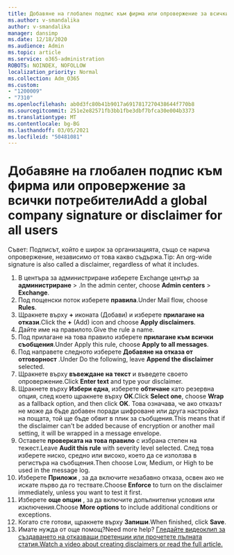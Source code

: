 ```yaml
---
title: Добавяне на глобален подпис към фирма или опровержение за всички потребители
ms.author: v-smandalika
author: v-smandalika
manager: dansimp
ms.date: 12/18/2020
ms.audience: Admin
ms.topic: article
ms.service: o365-administration
ROBOTS: NOINDEX, NOFOLLOW
localization_priority: Normal
ms.collection: Adm_O365
ms.custom:
- "1200009"
- "7310"
ms.openlocfilehash: ab0d3fc80b41b9017a6917817270438644f770b8
ms.sourcegitcommit: 251e2e82571fb3bb1fbe3dbf7bfca30e004b3373
ms.translationtype: MT
ms.contentlocale: bg-BG
ms.lasthandoff: 03/05/2021
ms.locfileid: "50481081"
---
```

# <a name="add-a-global-company-signature-or-disclaimer-for-all-users"></a><span data-ttu-id="0bbac-102">Добавяне на глобален подпис към фирма или опровержение за всички потребители</span><span class="sxs-lookup"><span data-stu-id="0bbac-102">Add a global company signature or disclaimer for all users</span></span>

<span data-ttu-id="0bbac-103">Съвет: Подписът, който е широк за организацията, също се нарича опровержение, независимо от това какво съдържа.</span><span class="sxs-lookup"><span data-stu-id="0bbac-103">Tip: An org-wide signature is also called a disclaimer, regardless of what it includes.</span></span>

1. <span data-ttu-id="0bbac-104">В центъра за администриране изберете Exchange център за **администриране**  >  .</span><span class="sxs-lookup"><span data-stu-id="0bbac-104">In the admin center, choose **Admin centers** > **Exchange**.</span></span>
2. <span data-ttu-id="0bbac-105">Под пощенски поток изберете **правила**.</span><span class="sxs-lookup"><span data-stu-id="0bbac-105">Under Mail flow, choose **Rules**.</span></span>
3. <span data-ttu-id="0bbac-106">Щракнете върху **+** иконата (Добави) и изберете **прилагане на откази**.</span><span class="sxs-lookup"><span data-stu-id="0bbac-106">Click the **+** (Add) icon and choose **Apply disclaimers**.</span></span>
4. <span data-ttu-id="0bbac-107">Дайте име на правилото.</span><span class="sxs-lookup"><span data-stu-id="0bbac-107">Give the rule a name.</span></span>
5. <span data-ttu-id="0bbac-108">Под прилагане на това правило изберете **прилагане към всички съобщения**.</span><span class="sxs-lookup"><span data-stu-id="0bbac-108">Under Apply this rule, choose **Apply to all messages**.</span></span>
6. <span data-ttu-id="0bbac-109">Под направете следното изберете **Добавяне на отказа от отговорност** .</span><span class="sxs-lookup"><span data-stu-id="0bbac-109">Under Do the following, leave **Append the disclaimer** selected.</span></span>
7. <span data-ttu-id="0bbac-110">Щракнете върху **въвеждане на текст** и въведете своето опровержение.</span><span class="sxs-lookup"><span data-stu-id="0bbac-110">Click **Enter text** and type your disclaimer.</span></span>
8. <span data-ttu-id="0bbac-111">Щракнете върху **Избери една**, изберете **обтичане** като резервна опция, след което щракнете върху **OK**.</span><span class="sxs-lookup"><span data-stu-id="0bbac-111">Click **Select one**, choose **Wrap** as a fallback option, and then click **OK**.</span></span> <span data-ttu-id="0bbac-112">Това означава, че ако отказът не може да бъде добавен поради шифроване или друга настройка на пощата, той ще бъде обвит в плик за съобщения.</span><span class="sxs-lookup"><span data-stu-id="0bbac-112">This means that if the disclaimer can't be added because of encryption or another mail setting, it will be wrapped in a message envelope.</span></span>
9. <span data-ttu-id="0bbac-113">Оставете **проверката на това правило** с избрана степен на тежест.</span><span class="sxs-lookup"><span data-stu-id="0bbac-113">Leave **Audit this rule** with severity level selected.</span></span> <span data-ttu-id="0bbac-114">След това изберете ниско, средно или високо, което да се използва в регистъра на съобщения.</span><span class="sxs-lookup"><span data-stu-id="0bbac-114">Then choose Low, Medium, or High to be used in the message log.</span></span>
10. <span data-ttu-id="0bbac-115">Изберете **Приложи** , за да включите незабавно отказа, освен ако не искате първо да го тествате.</span><span class="sxs-lookup"><span data-stu-id="0bbac-115">Choose **Enforce** to turn on the disclaimer immediately, unless you want to test it first.</span></span>
11. <span data-ttu-id="0bbac-116">Изберете **още опции** , за да включите допълнителни условия или изключения.</span><span class="sxs-lookup"><span data-stu-id="0bbac-116">Choose **More options** to include additional conditions or exceptions.</span></span>
12. <span data-ttu-id="0bbac-117">Когато сте готови, щракнете върху **Запиши**.</span><span class="sxs-lookup"><span data-stu-id="0bbac-117">When finished, click **Save**.</span></span>
13. <span data-ttu-id="0bbac-118">Имате нужда от още помощ?</span><span class="sxs-lookup"><span data-stu-id="0bbac-118">Need more help?</span></span> [<span data-ttu-id="0bbac-119">Гледайте видеоклип за създаването на отказващи претенции или прочетете пълната статия.</span><span class="sxs-lookup"><span data-stu-id="0bbac-119">Watch a video about creating disclaimers or read the full article.</span></span>](https://support.office.com/article/2d75860f-c527-4352-a7f6-73eba54c0c72?wt.mc_id=Chat_GlobalSignature)
